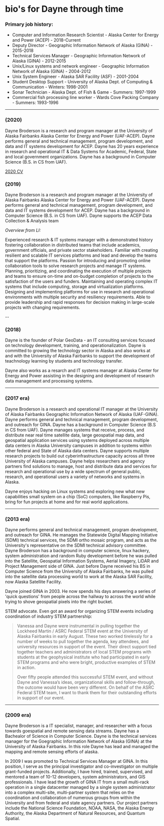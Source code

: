 # bio's for Dayne through time

### Primary job history:

* Computer and Information Research Scientist - Alaska Center for Energy and Power (ACEP) - 2018-Current
* Deputy Director - Geographic Information Network of Alaska (GINA) - 2015-2018
* Technical Services Manager - Geographic Information Network of Alaska (GINA) - 2012-2015
* Unix/Linux systems and network engineer - Geographic Information Network of Alaska (GINA) - 2004-2012     
* Unix System Engineer - Alaska SAR Facility (ASF) - 2001-2004
* Student Desktop Support - University of Alaska Dept. of Computing &
  Communication - Winters: 1998-2001
* Sonar Technician - Alaska Dept. of Fish & Game - Summers: 1997-1999
* Commercial fish processing line worker - Wards Cove Packing Company - Summers: 1993-1996

--- 

### (2020)

Dayne Broderson is a research and program manager at the University of Alaska Fairbanks Alaska Center for Energy and Power (UAF-ACEP). Dayne performs general and technical management, program development, and data and IT systems development for ACEP. Dayne has 20 years experience in research and operational IT & Data Systems for Academic, Federal, State and local government organizations. Dayne has a background in Computer Science (B.S. in CS from UAF). 

[2020 CV](./CV-Dayne_Broderson-2020_DOD_1_pager.pdf)

### (2019)

Dayne Broderson is a research and program manager at the University of Alaska
Fairbanks Alaska Center for Energy and Power (UAF-ACEP). Dayne performs general
and technical management, program development, and data and IT systems
development for ACEP.  Dayne has a background in Computer Science (B.S. in CS
from UAF). Dayne supports the ACEP Data Collection & Analysis team 

_Overview from LI:_

Experienced research & IT systems manager with a demonstrated history fostering collaboration in distributed teams that include academics, government officials, and private sector stakeholders. Familiar with creating resilient and scalable IT services platforms and lead and develop the teams that support the platforms. Passion for introducing and promoting online collaboration tools to solve research projects and manage IT systems. Planning, prioritizing, and coordinating the execution of multiple projects and teams to ensure on-time and on-budget completion of projects to the satisfaction of the users and funders. Maintaining and operating complex IT systems that include computing, storage and virtualization platforms. Designing and implementing platforms for use in research and operational environments with multiple security and resiliency requirements. Able to provide leadership and rapid responses for decision making in large-scale projects with changing requirements. 

--

### (2018)

Dayne is the founder of Polar GeoData - an IT consulting services focused on technology development, training, and operationalization.  Dayne is committed to growing the technology sector in Alaska and also works at and with the University of Alaska Fairbanks to support the development of teachnology learning by students and technology transfer.  

Dayne also works as a resarch and IT systems manager at Alaska Center for Energy and Power assisting in the designing and development of research data management and processing systems.

---

### (2017 era)

Dayne Broderson is a research and operational IT manager at the University of Alaska Fairbanks Geographic Information Network of Alaska (UAF-GINA).  Dayne performs general and technical management, program development, and outreach for GINA. Dayne has a background in Computer Science (B.S in CS from UAF). Dayne manages systems that receive, process, and distribute near real time satellite data, large geospatial map data, and geospatial application services using systems deployed across multiple data centers in Alaska University campuses in addition to systems within other federal and State of Alaska data centers. Dayne supports multiple research projects to build out cyberinfrastructure capacity across all three University of Alaska campuses. Dayne helps researchers and agency partners find solutions to manage, host and distribute data and services for research and operational use by a wide spectrum of general public, research, and operational users a variety of networks and systems in Alaska.

Dayne enjoys hacking on Linux systems and exploring new what new capabilities small system on a chip (SoC) computers, like Raspberry Pis, bring for fun projects at home and for real world applications.

--- 
### (2013 era)

Dayne performs general and technical management, program development, and outreach for GINA.  He manages the Statewide Digital Mapping Initiative (SDMI) technical services, the SDMI ortho mosaic program, and acts as the University's representative on the SDMI technical advisory committee.  Dayne Broderson has a background in computer science, linux hackery, system administration and random Ruby development before he was pulled into the Satellite, Geospatial Information Systems, Aerial Imagery, LiDAR and Project Management side of GINA. Just before Dayne received his BS in Computer Science from the University of Alaska Fairbanks, he was pulled into the satellite data processing world to work at the Alaska SAR Facility, now Alaska Satellite Facility. 

Dayne joined GINA in 2003. He now spends his days answering a series of 'quick questions' from people across the hallway to across the world while trying to shove geospatial pixels into the right bucket.

STEM advocate. Even got an award for organizing STEM events including
coordination of industry STEM partnership:

> Vanessa and Dayne were instrumental in pulling together the Lockheed Martin / ASRC Federal STEM event at the University of Alaska Fairbanks in early August.  These two worked tirelessly for a number of weeks to pull together the agenda, key attendees, and university resources in support of the event.  Their direct support tied together teachers and administrators of local STEM programs with students at the geophysical institute who had participated in early STEM programs and who were bright, productive examples of STEM in action.
>
> Over fifty people attended this successful STEM event, and without Dayne and Vanessa’s ideas, organizational skills and follow-through, the outcome would have been very different.  On behalf of the ASRC Federal STEM team, I want to thank them for their outstanding efforts in support of our event.

---
### (2009 era)

Dayne Broderson is a IT specialist, manager, and researcher with a focus towards goespatial and remote sensing data streams. Dayne has a Bachealor of Science in Computer Science.  Dayne is the technical services manager for the Goegraphic Information Network of Alaska (GINA) at the University of Alaska Fairbanks.  In this role Dayne has lead and managed the mapping and remote sensing efforts of alaska.

In 2009 I was promoted to Technical Services Manager at GINA.  In this position, I serve as the principal investigator and co-investigator on multiple grant-funded projects.   Additionally, I have hired, trained, supervised, and mentored a team of 10-12 developers, system administrators, and GIS professionals.  I have lead the growth of GINA IT from a small multi-rack operation in a single datacenter managed by a single system administrator into a complex multi-site, multi-partner system that relies on the coordination and collaboration of numerous groups from within the University and from federal and state agency partners.  Our project partners include the National Science Foundation, NOAA, NASA, the Alaska Energy Authority, the Alaska Department of Natural Resources, and Quantum Spatial.
